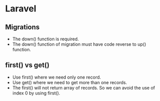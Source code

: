 # Laravel
## Migrations
- The down() function is required.
- The down() function of migration must have code reverse to up() function.
## first() vs get()
- Use first() where we need only one record.
- Use get() where we need to get more than one records.
- The first() will not return array of records. So we can avoid the use of index 0 by using first().
